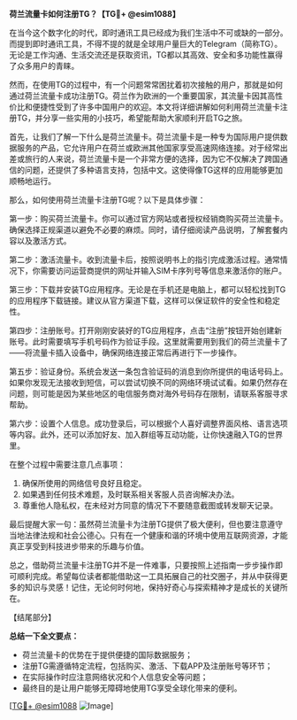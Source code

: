 **荷兰流量卡如何注册TG？【TG💪+ @esim1088】**

在当今这个数字化的时代，即时通讯工具已经成为我们生活中不可或缺的一部分。而提到即时通讯工具，不得不提的就是全球用户量巨大的Telegram（简称TG）。无论是工作沟通、生活交流还是获取资讯，TG都以其高效、安全和多功能性赢得了众多用户的青睐。

然而，在使用TG的过程中，有一个问题常常困扰着初次接触的用户，那就是如何通过荷兰流量卡成功注册TG。荷兰作为欧洲的一个重要国家，其流量卡因其高性价比和便捷性受到了许多中国用户的欢迎。本文将详细讲解如何利用荷兰流量卡注册TG，并分享一些实用的小技巧，希望能帮助大家顺利开启TG之旅。

首先，让我们了解一下什么是荷兰流量卡。荷兰流量卡是一种专为国际用户提供数据服务的产品，它允许用户在荷兰或欧洲其他国家享受高速网络连接。对于经常出差或旅行的人来说，荷兰流量卡是一个非常方便的选择，因为它不仅解决了跨国通信的问题，还提供了多种语言支持，包括中文。这使得像TG这样的应用能够更加顺畅地运行。

那么，如何使用荷兰流量卡注册TG呢？以下是具体步骤：

第一步：购买荷兰流量卡。你可以通过官方网站或者授权经销商购买荷兰流量卡。确保选择正规渠道以避免不必要的麻烦。同时，请仔细阅读产品说明，了解套餐内容以及激活方式。

第二步：激活流量卡。收到流量卡后，按照说明书上的指引完成激活过程。通常情况下，你需要访问运营商提供的网址并输入SIM卡序列号等信息来激活你的账户。

第三步：下载并安装TG应用程序。无论是在手机还是电脑上，都可以轻松找到TG的应用程序下载链接。建议从官方渠道下载，这样可以保证软件的安全性和稳定性。

第四步：注册账号。打开刚刚安装好的TG应用程序，点击“注册”按钮开始创建新账号。此时需要填写手机号码作为验证手段。这里就需要用到我们的荷兰流量卡了——将流量卡插入设备中，确保网络连接正常后再进行下一步操作。

第五步：验证身份。系统会发送一条包含验证码的消息到你所提供的电话号码上。如果你发现无法接收到短信，可以尝试切换不同的网络环境试试看。如果仍然存在问题，则可能是因为某些地区的电信服务商对海外号码存在限制，请联系客服寻求帮助。

第六步：设置个人信息。成功登录后，可以根据个人喜好调整界面风格、语言选项等内容。此外，还可以添加好友、加入群组等互动功能，让你快速融入TG的世界里。

在整个过程中需要注意几点事项：
1. 确保所使用的网络信号良好且稳定。
2. 如果遇到任何技术难题，及时联系相关客服人员咨询解决办法。
3. 尊重他人隐私权，在未经对方同意的情况下不要随意截图或转发聊天记录。

最后提醒大家一句：虽然荷兰流量卡为注册TG提供了极大便利，但也要注意遵守当地法律法规和社会公德心。只有在一个健康和谐的环境中使用互联网资源，才能真正享受到科技进步带来的乐趣与价值。

总之，借助荷兰流量卡注册TG并不是一件难事，只要按照上述指南一步步操作即可顺利完成。希望每位读者都能借助这一工具拓展自己的社交圈子，并从中获得更多的知识与灵感！记住，无论何时何地，保持好奇心与探索精神才是成长的关键所在。

【结尾部分】

**总结一下全文要点：**
- 荷兰流量卡的优势在于提供便捷的国际数据服务；
- 注册TG需遵循特定流程，包括购买、激活、下载APP及注册账号等环节；
- 在实际操作时应注意网络状况和个人信息安全等问题；
- 最终目的是让用户能够无障碍地使用TG享受全球化带来的便利。

[[TG💪+ @esim1088](https://t.me/s/esim1088) ![Image](https://i.postimg.cc/4NQfJmqS/Snipaste-2025-05-13-00-14-12.png)]
